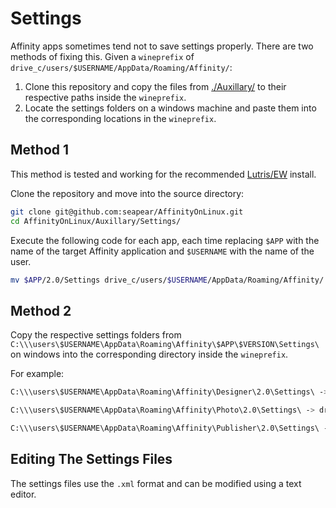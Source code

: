 # Settings

Affinity apps sometimes tend not to save settings properly. There are two methods of fixing this. Given a `wineprefix` of `drive_c/users/$USERNAME/AppData/Roaming/Affinity/`:

1. Clone this repository and copy the files from [./Auxillary/](../Auxillary/Settings) to their respective paths inside the `wineprefix`.
2. Locate the settings folders on a windows machine and paste them into the
   corresponding locations in the `wineprefix`.

## Method 1

This method is tested and working for the recommended [Lutris/EW](../Guides/Lutris/Guide.md) install. 

Clone the repository and move into the source directory:
```sh
git clone git@github.com:seapear/AffinityOnLinux.git
cd AffinityOnLinux/Auxillary/Settings/
```

Execute the following code for each app, each time replacing `$APP` with the name of the
target Affinity application and `$USERNAME` with the name of the user. 

```sh
mv $APP/2.0/Settings drive_c/users/$USERNAME/AppData/Roaming/Affinity/
```

## Method 2

Copy the respective settings folders from `C:\\\users\$USERNAME\AppData\Roaming\Affinity\$APP\$VERSION\Settings\` on windows into the corresponding directory inside the `wineprefix`.

For example:

```sh
C:\\\users\$USERNAME\AppData\Roaming\Affinity\Designer\2.0\Settings\ -> drive_c/users/$USERNAME/AppData/Roaming/Affinity/Designer/2.0/

C:\\\users\$USERNAME\AppData\Roaming\Affinity\Photo\2.0\Settings\ -> drive_c/users/$USERNAME/AppData/Roaming/Affinity/Photo/2.0/

C:\\\users\$USERNAME\AppData\Roaming\Affinity\Publisher\2.0\Settings\ -> drive_c/users/$USERNAME/AppData/Roaming/Affinity/Designer/2.0/
```

## Editing The Settings Files

The settings files use the `.xml` format and can be modified using a text editor.
